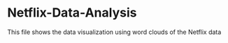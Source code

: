 # Netflix-Data-Analysis
This file shows the data visualization using word clouds of the Netflix data
